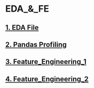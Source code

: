 # EDA_&_FE

## <a href="https://github.com/RishavMishraRM/EDA_and_FE/blob/main/EDA.ipynb">1. EDA File</a>
## <a href="https://github.com/RishavMishraRM/EDA_and_FE/blob/main/Pandas_Profiling.ipynb">2. Pandas Profiling</a>
## <a href="https://github.com/RishavMishraRM/EDA_and_FE/blob/main/Feature_Engineering_1.ipynb">3. Feature_Engineering_1</a>
## <a href="">4. Feature_Engineering_2</a>
